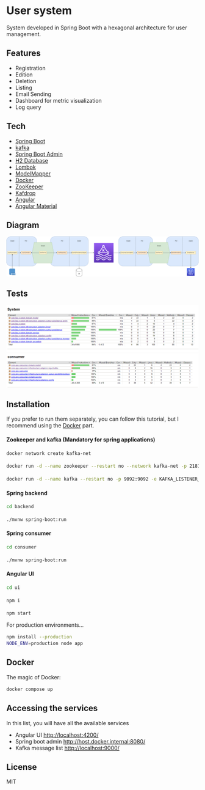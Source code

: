# User system

System developed in Spring Boot with a hexagonal architecture for user management.

## Features

- Registration
- Edition
- Deletion
- Listing
- Email Sending
- Dashboard for metric visualization
- Log query

## Tech

- [Spring Boot](https://spring.io/projects/spring-boot)
- [kafka](https://kafka.apache.org/)
- [Spring Boot Admin](https://docs.spring-boot-admin.com/)
- [H2 Database](https://www.h2database.com/)
- [Lombok](https://projectlombok.org/)
- [ModelMapper](https://modelmapper.org/)
- [Docker](https://www.docker.com/)
- [ZooKeeper](https://zookeeper.apache.org/)
- [Kafdrop](https://github.com/obsidiandynamics/kafdrop)
- [Angular](https://angular.io/)
- [Angular Material](https://material.angular.io/)

## Diagram
![diagram exemplifying the system architecture](images/diagram.png)

## Tests
![spring backend tests](images/testsBackend.png)
![spring consumer tests](images/testsConsumer.png)

## Installation

If you prefer to run them separately, you can follow this tutorial, but I recommend using the [Docker](#docker) part.

#### Zookeeper and kafka (Mandatory for spring applications)
```sh
docker network create kafka-net

docker run -d --name zookeeper --restart no --network kafka-net -p 2181:2181 zookeeper:3.7.0

docker run -d --name kafka --restart no -p 9092:9092 -e KAFKA_LISTENER_SECURITY_PROTOCOL_MAP=DOCKER_INTERNAL:PLAINTEXT,DOCKER_EXTERNAL:PLAINTEXT -e KAFKA_LISTENERS=DOCKER_INTERNAL://:29092,DOCKER_EXTERNAL://:9092 -e KAFKA_ADVERTISED_LISTENERS=DOCKER_INTERNAL://kafka:29092,DOCKER_EXTERNAL://${DOCKER_HOST_IP:-127.0.0.1}:9092 -e KAFKA_INTER_BROKER_LISTENER_NAME=DOCKER_INTERNAL -e KAFKA_ZOOKEEPER_CONNECT=zookeeper:2181 -e KAFKA_BROKER_ID=1 -e KAFKA_OFFSETS_TOPIC_REPLICATION_FACTOR=1 obsidiandynamics/kafka
```

#### Spring backend
```sh
cd backend

./mvnw spring-boot:run
```

#### Spring consumer
```sh
cd consumer

./mvnw spring-boot:run
```

#### Angular UI
```sh
cd ui

npm i

npm start
```

For production environments...

```sh
npm install --production
NODE_ENV=production node app
```
## Docker

The magic of Docker:

```sh
docker compose up
```

## Accessing the services

In this list, you will have all the available services

- Angular UI <http://localhost:4200/>
- Spring boot admin <http://host.docker.internal:8080/>
- Kafka message list <http://localhost:9000/>

## License

MIT

